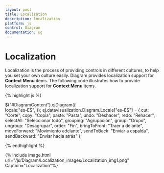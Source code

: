 ```yaml
---
layout: post
title: Localization
description: localization 
platform: js
control: Diagram
documentation: ug
---
```


# Localization 

Localization is the process of providing controls in different cultures, to help you set your own culture easily. Diagram provides localization support for **Context Menu** items. The following code illustrates how to provide localization support for **Context Menu** items.

{% highlight js %}

$("#DiagramContent").ejDiagram({            
    locale:"es-ES",
});
ej.datavisualization.Diagram.Locale["es-ES"] = {
    cut: "Corte",
    copy: "Copia",
    paste: "Pasta",
    undo: "Deshacer",
    redo: "Rehacer",
    selectAll: "Seleccionar todo",
    grouping: "Agrupación",
    group: "Grupo",
    ungroup: "Desagrupar",
    order: "Fin",
    bringToFront: "Traer a delante",
    moveForward: "Movimiento adelante",
    sendToBack: "Enviar a espalda",
    sendBackward: "Enviar hacia atrás"
};

{% endhighlight %}

{% include image.html url="/js/Diagram/Localization_images/Localization_img1.png" Caption="Localization"%}
